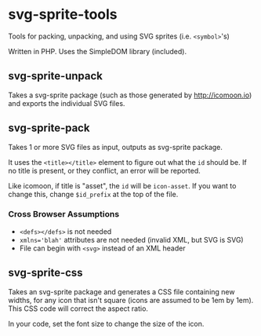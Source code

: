 # svg-sprite-tools
Tools for packing, unpacking, and using SVG sprites (i.e. `<symbol>`'s)

Written in PHP. Uses the SimpleDOM library (included).

## svg-sprite-unpack
Takes a svg-sprite package (such as those generated by http://icomoon.io) and exports the individual SVG files.

## svg-sprite-pack
Takes 1 or more SVG files as input, outputs as svg-sprite package.

It uses the `<title></title>` element to figure out what the `id` should be. If no title is present, or they conflict, an error will be reported. 

Like icomoon, if title is "asset", the `id` will be `icon-asset`. If you want to change this, change `$id_prefix` at the top of the file.

### Cross Browser Assumptions
* `<defs></defs>` is not needed 
* `xmlns='blah'` attributes are not needed (invalid XML, but SVG is SVG)
* File can begin with `<svg>` instead of an XML header

## svg-sprite-css
Takes an svg-sprite package and generates a CSS file containing new widths, for any icon that isn't square (icons are assumed to be 1em by 1em). This CSS code will correct the aspect ratio.

In your code, set the font size to change the size of the icon.


